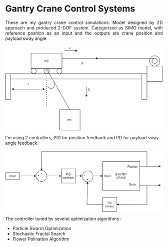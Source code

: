 # Gantry Crane Control Systems
<div align='justify'> These are my gantry crane control simulations. Model designed by 2D approach and produced 2-DOF system. Categorized as SIMO model, with reference position as an input and the outputs are crane position and payload sway angle. </div>
<p align="center">
  <img align="center" src="https://github.com/rmiransyah/Gantry-Crane-Control-Systems/blob/main/images/model.jpg" >
</p>

I'm using 2 controllers, PID for position feedback and PD for payload sway angle feedback. 

<p align="center">
  <img align="center" src="https://github.com/rmiransyah/Gantry-Crane-Control-Systems/blob/main/images/diagram-blok.jpg" >
</p>


The controller tuned by several optimization algorithms :
<ul>
  <li>Particle Swarm Optimization</li>
  <li>Stochastic Fractal Search</li>
  <li>Flower Polination Algorithm</li>
</ul>



